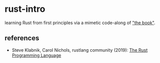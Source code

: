 # rust-intro

learning Rust from first principles via a mimetic code-along of ["the book"](https://doc.rust-lang.org/book).

## references

* Steve Klabnik, Carol Nichols, rustlang community (2019): [The Rust Programming Language](https://doc.rust-lang.org/book)

